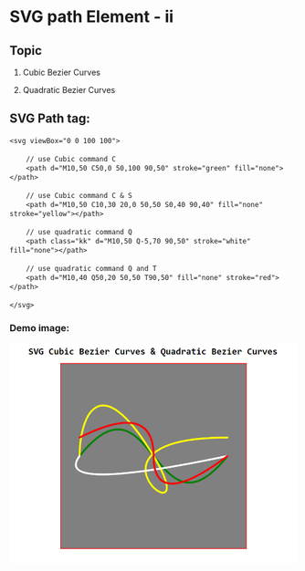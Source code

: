 # SVG path Element - ii

## Topic

1. Cubic Bezier Curves

2. Quadratic Bezier Curves

## SVG Path tag:

    <svg viewBox="0 0 100 100">

        // use Cubic command C
        <path d="M10,50 C50,0 50,100 90,50" stroke="green" fill="none"></path>

        // use Cubic command C & S
        <path d="M10,50 C10,30 20,0 50,50 S0,40 90,40" fill="none" stroke="yellow"></path>

        // use quadratic command Q
        <path class="kk" d="M10,50 Q-5,70 90,50" stroke="white" fill="none"></path>

        // use quadratic command Q and T
        <path d="M10,40 Q50,20 50,50 T90,50" fill="none" stroke="red"></path>

    </svg>


### Demo image:
<img src="./demoImage.png">
